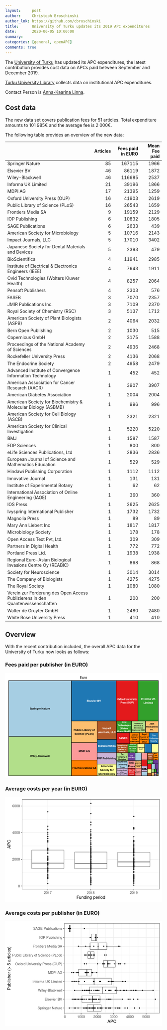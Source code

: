 ```yaml
---
layout:     post
author:     Christoph Broschinski
author_lnk: https://github.com/cbroschinski
title:      University of Turku updates its 2019 APC expenditures
date:       2020-06-05 10:00:00
summary:    
categories: [general, openAPC]
comments: true
---
```





The [University of Turku](https://www.utu.fi/en) has updated its APC expenditures, the latest contribution provides cost data on APCs paid between September and December 2019.

[Turku University Library](https://www.utu.fi/en/university/library) collects data on institutional APC expenditures.

Contact Person is [Anna-Kaarina Linna](mailto:anna-kaarina.linna@utu.fi).

## Cost data



The new data set covers publication fees for 51 articles. Total expenditure amounts to 101 985€ and the average fee is 2 000€.

The following table provides an overview of the new data:


|                                                                               | Articles| Fees paid in EURO| Mean Fee paid|
|:------------------------------------------------------------------------------|--------:|-----------------:|-------------:|
|Springer Nature                                                                |       85|            167115|          1966|
|Elsevier BV                                                                    |       46|             86119|          1872|
|Wiley-Blackwell                                                                |       46|            116685|          2537|
|Informa UK Limited                                                             |       21|             39196|          1866|
|MDPI AG                                                                        |       17|             21395|          1259|
|Oxford University Press (OUP)                                                  |       16|             41903|          2619|
|Public Library of Science (PLoS)                                               |       16|             26543|          1659|
|Frontiers Media SA                                                             |        9|             19159|          2129|
|IOP Publishing                                                                 |        6|             10832|          1805|
|SAGE Publications                                                              |        6|              2633|           439|
|American Society for Microbiology                                              |        5|             10716|          2143|
|Impact Journals, LLC                                                           |        5|             17010|          3402|
|Japanese Society for Dental Materials and Devices                              |        5|              2393|           479|
|BioScientifica                                                                 |        4|             11941|          2985|
|Institute of Electrical & Electronics Engineers (IEEE)                         |        4|              7643|          1911|
|Ovid Technologies (Wolters Kluwer Health)                                      |        4|              8257|          2064|
|Pensoft Publishers                                                             |        4|              2303|           576|
|FASEB                                                                          |        3|              7070|          2357|
|JMIR Publications Inc.                                                         |        3|              7109|          2370|
|Royal Society of Chemistry (RSC)                                               |        3|              5137|          1712|
|American Society of Plant Biologists (ASPB)                                    |        2|              4064|          2032|
|Bern Open Publishing                                                           |        2|              1030|           515|
|Copernicus GmbH                                                                |        2|              3175|          1588|
|Proceedings of the National Academy of Sciences                                |        2|              4936|          2468|
|Rockefeller University Press                                                   |        2|              4136|          2068|
|The Endocrine Society                                                          |        2|              4958|          2479|
|Advanced Institute of Convergence Information Technology                       |        1|               452|           452|
|American Association for Cancer Research (AACR)                                |        1|              3907|          3907|
|American Diabetes Association                                                  |        1|              2004|          2004|
|American Society for Biochemistry & Molecular Biology (ASBMB)                  |        1|               996|           996|
|American Society for Cell Biology (ASCB)                                       |        1|              2321|          2321|
|American Society for Clinical Investigation                                    |        1|              5220|          5220|
|BMJ                                                                            |        1|              1587|          1587|
|EDP Sciences                                                                   |        1|               800|           800|
|eLife Sciences Publications, Ltd                                               |        1|              2836|          2836|
|European Journal of Science and Mathematics Education                          |        1|               529|           529|
|Hindawi Publishing Corporation                                                 |        1|              1112|          1112|
|Innovative Journal                                                             |        1|               131|           131|
|Institute of Experimental Botany                                               |        1|                62|            62|
|International Association of Online Engineering (IAOE)                         |        1|               360|           360|
|IOS Press                                                                      |        1|              2625|          2625|
|Ivyspring International Publisher                                              |        1|              1732|          1732|
|Magnolia Press                                                                 |        1|                89|            89|
|Mary Ann Liebert Inc                                                           |        1|              1817|          1817|
|Microbiology Society                                                           |        1|               178|           178|
|Open Access Text Pvt, Ltd.                                                     |        1|               309|           309|
|Partners in Digital Health                                                     |        1|               772|           772|
|Portland Press Ltd.                                                            |        1|              1938|          1938|
|Regional Euro-Asian Biological Invasions Centre Oy (REABIC)                    |        1|               868|           868|
|Society for Neuroscience                                                       |        1|              3014|          3014|
|The Company of Biologists                                                      |        1|              4275|          4275|
|The Royal Society                                                              |        1|              1080|          1080|
|Verein zur Forderung des Open Access Publizierens in den Quantenwissenschaften |        1|               200|           200|
|Walter de Gruyter GmbH                                                         |        1|              2480|          2480|
|White Rose University Press                                                    |        1|               410|           410|

## Overview

With the recent contribution included, the overall APC data for the University of Turku now looks as follows: 

### Fees paid per publisher (in EURO)

![plot of chunk tree_turku_2020_06_05_full](/figure/tree_turku_2020_06_05_full-1.png)

###  Average costs per year (in EURO)

![plot of chunk box_turku_2020_06_05_year_full](/figure/box_turku_2020_06_05_year_full-1.png)

###  Average costs per publisher (in EURO)

![plot of chunk box_turku_2020_06_05_publisher_full](/figure/box_turku_2020_06_05_publisher_full-1.png)

